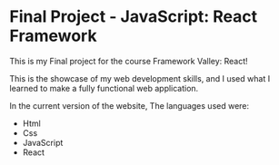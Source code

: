 # Final Project - JavaScript: React Framework

This is my Final project for the course Framework Valley: React!

This is the showcase of my web development skills, and I used what I learned to make a fully functional web application.

In the current version of the website, The languages used were:
- Html
- Css
- JavaScript
- React
